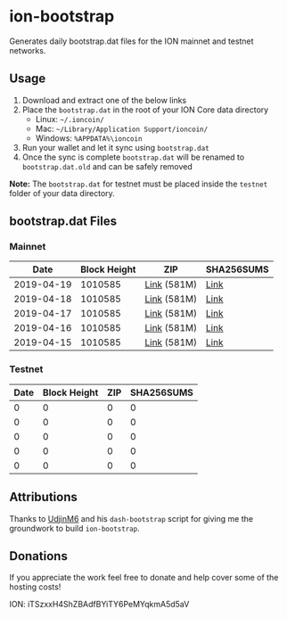 # ion-bootstrap

Generates daily bootstrap.dat files for the ION mainnet and testnet networks.

## Usage

1. Download and extract one of the below links
2. Place the `bootstrap.dat` in the root of your ION Core data directory
    - Linux: `~/.ioncoin/`
    - Mac: `~/Library/Application Support/ioncoin/`
    - Windows: `%APPDATA%\ioncoin`
3. Run your wallet and let it sync using `bootstrap.dat`
4. Once the sync is complete `bootstrap.dat` will be renamed to `bootstrap.dat.old` and can be safely removed

**Note:** The `bootstrap.dat` for testnet must be placed inside the `testnet` folder of your data directory.

## bootstrap.dat Files

### Mainnet

|    Date    | Block Height | ZIP | SHA256SUMS |
| ---------- | ------------ | --- | ---------- |
| 2019-04-19 | 1010585 | [Link](https://s3-ap-southeast-2.amazonaws.com/ion-bootstrap/mainnet/2019-04-19/bootstrap.dat.zip) (581M) | [Link](https://s3-ap-southeast-2.amazonaws.com/ion-bootstrap/mainnet/2019-04-19/SHA256SUMS) |
| 2019-04-18 | 1010585 | [Link](https://s3-ap-southeast-2.amazonaws.com/ion-bootstrap/mainnet/2019-04-18/bootstrap.dat.zip) (581M) | [Link](https://s3-ap-southeast-2.amazonaws.com/ion-bootstrap/mainnet/2019-04-18/SHA256SUMS) |
| 2019-04-17 | 1010585 | [Link](https://s3-ap-southeast-2.amazonaws.com/ion-bootstrap/mainnet/2019-04-17/bootstrap.dat.zip) (581M) | [Link](https://s3-ap-southeast-2.amazonaws.com/ion-bootstrap/mainnet/2019-04-17/SHA256SUMS) |
| 2019-04-16 | 1010585 | [Link](https://s3-ap-southeast-2.amazonaws.com/ion-bootstrap/mainnet/2019-04-16/bootstrap.dat.zip) (581M) | [Link](https://s3-ap-southeast-2.amazonaws.com/ion-bootstrap/mainnet/2019-04-16/SHA256SUMS) |
| 2019-04-15 | 1010585 | [Link](https://s3-ap-southeast-2.amazonaws.com/ion-bootstrap/mainnet/2019-04-15/bootstrap.dat.zip) (581M) | [Link](https://s3-ap-southeast-2.amazonaws.com/ion-bootstrap/mainnet/2019-04-15/SHA256SUMS) |

### Testnet

|    Date    | Block Height | ZIP | SHA256SUMS |
| ---------- | ------------ | --- | ---------- |
| 0 | 0 | 0 | 0 |
| 0 | 0 | 0 | 0 |
| 0 | 0 | 0 | 0 |
| 0 | 0 | 0 | 0 |
| 0 | 0 | 0 | 0 |

## Attributions

Thanks to [UdjinM6](https://github.com/UdjinM6) and his `dash-bootstrap` script
for giving me the groundwork to build `ion-bootstrap`.

## Donations

If you appreciate the work feel free to donate and help cover some of the
hosting costs!

ION: iTSzxxH4ShZBAdfBYiTY6PeMYqkmA5d5aV
